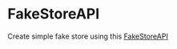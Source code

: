 # FakeStoreAPI

Create simple fake store using this [FakeStoreAPI](https://github.com/keikaavousi/fake-store-api)
